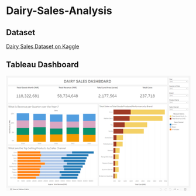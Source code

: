 # Dairy-Sales-Analysis

## Dataset

[Dairy Sales Dataset on Kaggle](https://www.kaggle.com/datasets/suraj520/dairy-goods-sales-dataset)

## Tableau Dashboard

![Power BI Model](Screenshot\Main_Dashboard.png)